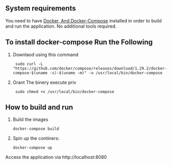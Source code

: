 
## System requirements 
You need to have [Docker, And Docker-Compose](https://www.docker.com) 
installed in order to build and run the application.
No additional tools required.

## To install docker-compose Run the Following

1. Downlaod using this command
    ```shell script
     sudo curl -L "https://github.com/docker/compose/releases/download/1.29.2/docker-compose-$(uname -s)-$(uname -m)" -o /usr/local/bin/docker-compose
    ```
2. Grant The binery execute priv
    ```shell script
     sudo chmod +x /usr/local/bin/docker-compose
    ```

## How to build and run
1. Build the images
    ```shell script
    docker-compose build
    ```
2. Spin up the continers:
    ```shell script
    docker-compose up
    ```
Access the application via http://localhost:8080
